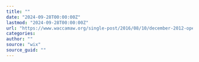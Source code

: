 ```yaml
---
title: ""
date: "2024-09-28T00:00:00Z"
lastmod: "2024-09-28T00:00:00Z"
url: "https://www.waccamaw.org/single-post/2016/08/10/december-2012-open-meeting-summary-12072012"
categories:
author: ""
source: "wix"
source_guid: ""
---
```




